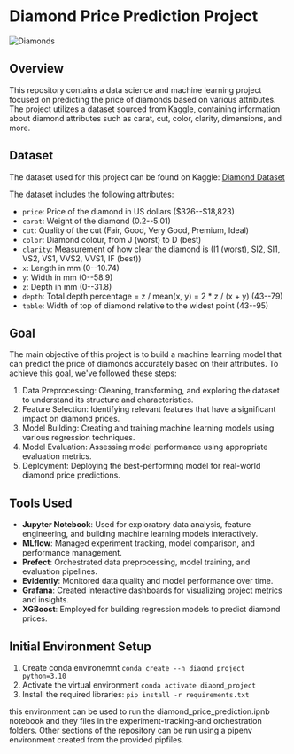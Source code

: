 # Diamond Price Prediction Project

![Diamonds](diamonds.jpg)

## Overview

This repository contains a data science and machine learning project focused on predicting the price of diamonds based on various attributes. The project utilizes a dataset sourced from Kaggle, containing information about diamond attributes such as carat, cut, color, clarity, dimensions, and more.

## Dataset

The dataset used for this project can be found on Kaggle: [Diamond Dataset](https://www.kaggle.com/datasets/shivam2503/diamonds)

The dataset includes the following attributes:
- `price`: Price of the diamond in US dollars (\$326--\$18,823)
- `carat`: Weight of the diamond (0.2--5.01)
- `cut`: Quality of the cut (Fair, Good, Very Good, Premium, Ideal)
- `color`: Diamond colour, from J (worst) to D (best)
- `clarity`: Measurement of how clear the diamond is (I1 (worst), SI2, SI1, VS2, VS1, VVS2, VVS1, IF (best))
- `x`: Length in mm (0--10.74)
- `y`: Width in mm (0--58.9)
- `z`: Depth in mm (0--31.8)
- `depth`: Total depth percentage = z / mean(x, y) = 2 * z / (x + y) (43--79)
- `table`: Width of top of diamond relative to the widest point (43--95)

## Goal

The main objective of this project is to build a machine learning model that can predict the price of diamonds accurately based on their attributes. To achieve this goal, we've followed these steps:

1. Data Preprocessing: Cleaning, transforming, and exploring the dataset to understand its structure and characteristics.
2. Feature Selection: Identifying relevant features that have a significant impact on diamond prices.
3. Model Building: Creating and training machine learning models using various regression techniques.
4. Model Evaluation: Assessing model performance using appropriate evaluation metrics.
5. Deployment: Deploying the best-performing model for real-world diamond price predictions.

## Tools Used

- **Jupyter Notebook**: Used for exploratory data analysis, feature engineering, and building machine learning models interactively.
- **MLflow**: Managed experiment tracking, model comparison, and performance management.
- **Prefect**: Orchestrated data preprocessing, model training, and evaluation pipelines.
- **Evidently**: Monitored data quality and model performance over time.
- **Grafana**: Created interactive dashboards for visualizing project metrics and insights.
- **XGBoost**: Employed for building regression models to predict diamond prices.

## Initial Environment Setup

1. Create conda environemnt `conda create --n diaond_project python=3.10`
2. Activate the virtual environment `conda activate diaond_project`
3. Install the required libraries: `pip install -r requirements.txt`

this environment can be used to run the diamond_price_prediction.ipnb notebook and they files in the experiment-tracking-and orchestration folders.  Other sections of the repository can be run using a pipenv environment created from the provided pipfiles.







